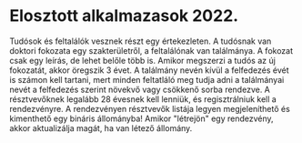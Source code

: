# Elosztott alkalmazasok 2022.

Tudósok és feltalálók vesznek részt egy értekezleten. A tudósnak van doktori fokozata egy szakterületről, a feltalálónak van találmánya. A fokozat csak egy leírás, de lehet belőle több is. Amikor megszerzi a tudós az új fokozatát, akkor öregszik 3 évet. A találmány nevén kívül a felfedezés évét is számon kell tartani, mert minden feltatláló meg tudja adni a találmányai nevét a felfedezés szerint növekvő vagy csökkenő sorba rendezve. A résztvevőknek legalább 28 évesnek kell lenniük, és regisztrálniuk kell a rendezvényre. A rendezvényen résztvevők listája legyen megjeleníthető és kimenthető egy bináris állományba! Amikor "létrejön" egy rendezvény, akkor aktualizálja magát, ha van létező állomány.
